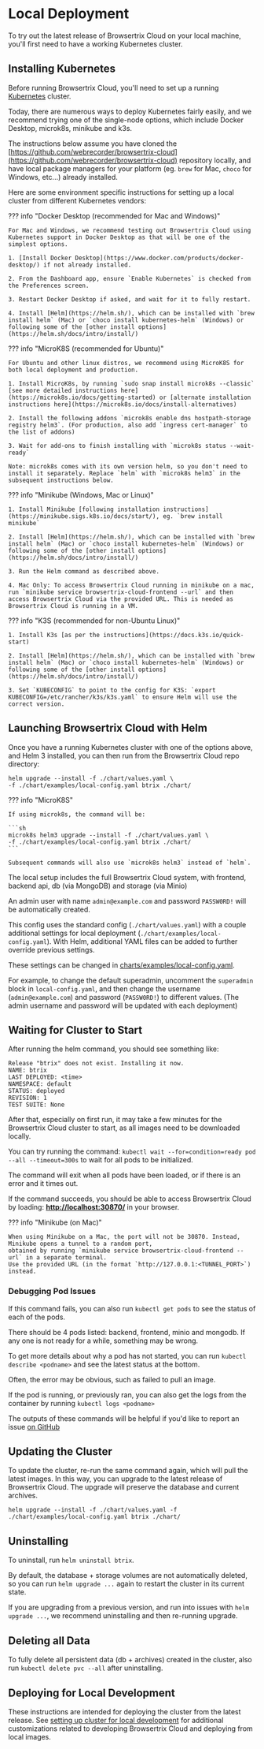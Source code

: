 # Local Deployment

To try out the latest release of Browsertrix Cloud on your local machine, you'll first need to have a working Kubernetes cluster.

## Installing Kubernetes

Before running Browsertrix Cloud, you'll need to set up a running [Kubernetes](https://kubernetes.io/) cluster.

Today, there are numerous ways to deploy Kubernetes fairly easily, and we recommend trying one of the single-node options, which include Docker Desktop, microk8s, minikube and k3s.

The instructions below assume you have cloned the [https://github.com/webrecorder/browsertrix-cloud](https://github.com/webrecorder/browsertrix-cloud) repository locally, and have local package managers for your platform (eg. `brew` for Mac, `choco` for Windows, etc...) already installed.

Here are some environment specific instructions for setting up a local cluster from different Kubernetes vendors:

??? info "Docker Desktop (recommended for Mac and Windows)"

    For Mac and Windows, we recommend testing out Browsertrix Cloud using Kubernetes support in Docker Desktop as that will be one of the simplest options.

    1. [Install Docker Desktop](https://www.docker.com/products/docker-desktop/) if not already installed.

    2. From the Dashboard app, ensure `Enable Kubernetes` is checked from the Preferences screen.

    3. Restart Docker Desktop if asked, and wait for it to fully restart.

    4. Install [Helm](https://helm.sh/), which can be installed with `brew install helm` (Mac) or `choco install kubernetes-helm` (Windows) or following some of the [other install options](https://helm.sh/docs/intro/install/)

??? info "MicroK8S (recommended for Ubuntu)"

    For Ubuntu and other linux distros, we recommend using MicroK8S for both local deployment and production.

    1. Install MicroK8s, by running `sudo snap install microk8s --classic` [see more detailed instructions here](https://microk8s.io/docs/getting-started) or [alternate installation instructions here](https://microk8s.io/docs/install-alternatives)

    2. Install the following addons `microk8s enable dns hostpath-storage registry helm3`. (For production, also add `ingress cert-manager` to the list of addons)

    3. Wait for add-ons to finish installing with `microk8s status --wait-ready`

    Note: microk8s comes with its own version helm, so you don't need to install it separately. Replace `helm` with `microk8s helm3` in the subsequent instructions below.

??? info "Minikube (Windows, Mac or Linux)"

    1. Install Minikube [following installation instructions](https://minikube.sigs.k8s.io/docs/start/), eg. `brew install minikube`

    2. Install [Helm](https://helm.sh/), which can be installed with `brew install helm` (Mac) or `choco install kubernetes-helm` (Windows) or following some of the [other install options](https://helm.sh/docs/intro/install/)

    3. Run the Helm command as described above.

    4. Mac Only: To access Browsertrix Cloud running in minikube on a mac, run `minikube service browsertrix-cloud-frontend --url` and then access Browsertrix Cloud via the provided URL. This is needed as Browsertrix Cloud is running in a VM.

??? info "K3S (recommended for non-Ubuntu Linux)"

    1. Install K3s [as per the instructions](https://docs.k3s.io/quick-start)

    2. Install [Helm](https://helm.sh/), which can be installed with `brew install helm` (Mac) or `choco install kubernetes-helm` (Windows) or following some of the [other install options](https://helm.sh/docs/intro/install/)

    3. Set `KUBECONFIG` to point to the config for K3S: `export KUBECONFIG=/etc/rancher/k3s/k3s.yaml` to ensure Helm will use the correct version.

## Launching Browsertrix Cloud with Helm

Once you have a running Kubernetes cluster with one of the options above, and Helm 3 installed, you can then run from the Browsertrix Cloud repo directory:

```shell
helm upgrade --install -f ./chart/values.yaml \
-f ./chart/examples/local-config.yaml btrix ./chart/
```

??? info "MicroK8S"

    If using microk8s, the command will be:

    ```sh
    microk8s helm3 upgrade --install -f ./chart/values.yaml \
    -f ./chart/examples/local-config.yaml btrix ./chart/
    ```

    Subsequent commands will also use `microk8s helm3` instead of `helm`.


The local setup includes the full Browsertrix Cloud system, with frontend, backend api, db (via MongoDB) and storage (via Minio)

An admin user with name `admin@example.com` and password `PASSW0RD!` will be automatically created.

This config uses the standard config (`./chart/values.yaml`) with a couple additional settings for local deployment (`./chart/examples/local-config.yaml`). With Helm, additional YAML files can be added to further override previous settings.

These settings can be changed in [charts/examples/local-config.yaml](https://github.com/webrecorder/browsertrix-cloud/blob/main/chart/examples/local-config.yaml).

For example, to change the default superadmin, uncomment the `superadmin` block in `local-config.yaml`, and then change the username (`admin@example.com`) and password (`PASSW0RD!`) to different values. (The admin username and password will be updated with each deployment)

## Waiting for Cluster to Start

After running the helm command, you should see something like:

```shell
Release "btrix" does not exist. Installing it now.
NAME: btrix
LAST DEPLOYED: <time>
NAMESPACE: default
STATUS: deployed
REVISION: 1
TEST SUITE: None
```

After that, especially on first run, it may take a few minutes for the Browsertrix Cloud cluster to start, as all images need to be downloaded locally.

You can try running the command: `kubectl wait --for=condition=ready pod --all --timeout=300s` to wait for all pods to be initialized.

The command will exit when all pods have been loaded, or if there is an error and it times out.

If the command succeeds, you should be able to access Browsertrix Cloud by loading: **[http://localhost:30870/](http://localhost:30870/)** in your browser.

??? info "Minikube (on Mac)"

    When using Minikube on a Mac, the port will not be 30870. Instead, Minikube opens a tunnel to a random port,
    obtained by running `minikube service browsertrix-cloud-frontend --url` in a separate terminal.
    Use the provided URL (in the format `http://127.0.0.1:<TUNNEL_PORT>`) instead.


### Debugging Pod Issues

If this command fails, you can also run `kubectl get pods` to see the status of each of the pods.

There should be 4 pods listed: backend, frontend, minio and mongodb. If any one is not ready for a while, something may be wrong.

To get more details about why a pod has not started, you can run `kubectl describe <podname>` and see the latest status at the bottom.

Often, the error may be obvious, such as failed to pull an image.

If the pod is running, or previously ran, you can also get the logs from the container by running `kubectl logs <podname>`

The outputs of these commands will be helpful if you'd like to report an issue [on GitHub](https://github.com/webrecorder/browsertrix-cloud/issues)

## Updating the Cluster

To update the cluster, re-run the same command again, which will pull the latest images. In this way, you can upgrade to the latest release of Browsertrix Cloud. The upgrade will preserve the database and current archives.

```shell
helm upgrade --install -f ./chart/values.yaml -f ./chart/examples/local-config.yaml btrix ./chart/
```

## Uninstalling

To uninstall, run `helm uninstall btrix`.

By default, the database + storage volumes are not automatically deleted, so you can run `helm upgrade ...` again to restart the cluster in its current state.

If you are upgrading from a previous version, and run into issues with `helm upgrade ...`, we recommend
uninstalling and then re-running upgrade.

## Deleting all Data

To fully delete all persistent data (db + archives) created in the cluster, also run `kubectl delete pvc --all` after uninstalling.

## Deploying for Local Development

These instructions are intended for deploying the cluster from the latest release.
See [setting up cluster for local development](../develop/local-dev-setup.md) for additional customizations related to
developing Browsertrix Cloud and deploying from local images.
